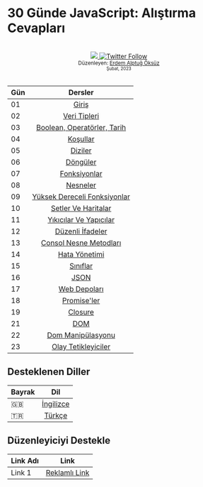 # 30 Günde JavaScript: Alıştırma Cevapları
<br>
<div align="center">
  <a class="header-badge" target="_blank" href="https://www.linkedin.com/in/erdemalptugoksuz/">
    <img src="https://img.shields.io/badge/style--5eba00.svg?label=LinkedIn&logo=linkedin&style=social">
  </a>
  <a class="header-badge" target="_blank" href="https://twitter.com/heyahtuput">
    <img alt="Twitter Follow" src="https://img.shields.io/twitter/follow/Erdem Alptuğ?style=social">
  </a><br>
  <sub>Düzenleyen:
    <a href="https://www.linkedin.com/in/erdemalptugoksuz/" target="_blank">Erdem Alptuğ Öksüz</a><br>
    <small> Şubat, 2023</small>
  </sub>
</div><br>

| Gün   |                                                                       Dersler                                                                              |
| ----- | :---------------------------------------------------------------------------------------------------------------------------------------------------------:|
| 01    |                                                             [Giriş](/Turkish/README.md)                                                                    |
| 02    |                                                             [Veri Tipleri](/Turkish/Day_02/Day_02.md)                                                      |
| 03    |                                                             [Boolean, Operatörler, Tarih](/Turkish/Day_03/Day_03.md)                                       |
| 04    |                                                             [Koşullar](/Turkish/Day_04/Day_04.md)                                                          |
| 05    |                                                             [Diziler](/Turkish/Day_05/Day_05.md)                                                           |
| 06    |                                                             [Döngüler](/Turkish/Day_06/Day_06.md)                                                          |
| 07    |                                                             [Fonksiyonlar](/Turkish/Day_07/Day_07.md)                                                      |
| 08    |                                                             [Nesneler](/Turkish/Day_08/Day_08.md)                                                          |
| 09    |                                                             [Yüksek Dereceli Fonksiyonlar](/Turkish/Day_09/Day_09.md)                                      |
| 10    |                                                             [Setler Ve Haritalar](/Turkish/Day_10/Day_10.md)                                               |
| 11    |                                                             [Yıkıcılar Ve Yapıcılar](/Turkish/Day_11/Day_11.md)                                            |
| 12    |                                                             [Düzenli İfadeler](/Turkish/Day_12/Day_12.md)                                                  |
| 13    |                                                             [Consol Nesne Metodları](/Turkish/Day_13/Day_13.md)                                            |
| 14    |                                                             [Hata Yönetimi](/Turkish/Day_14/Day_14.md)                                                     |
| 15    |                                                             [Sınıflar](/Turkish/Day_15/Day_15.md)                                                          |
| 16    |                                                             [JSON](/Turkish/Day_16/Day_16.md)                                                              |
| 17    |                                                             [Web Depoları](/Turkish/Day_17/Day_17.md)                                                      | 
| 18    |                                                             [Promise'ler](/Turkish/Day_18/Day_18.md)                                                       |
| 19    |                                                             [Closure](/Turkish/Day_19/Day_19.md)                                                           |
| 21    |                                                             [DOM](/Turkish/Day_21/Day_21.md)                                                               |
| 22    |                                                             [Dom Manipülasyonu](/Turkish/Day_22/Day_22.md)                                                 |
| 23    |                                                             [Olay Tetikleyiciler](/Turkish/Day_23/Day_23.md)                                               |

## Desteklenen Diller
| Bayrak |                                                                       Dil                                                                             |
| -----  | :-------------------------------------------------------------------------------------------------------------------------------------------------:   |
| 🇬🇧     |                                                             [İngilizce](/README.md)                                                                    |
| 🇹🇷     |                                                             [Türkçe](/Turkish/README.md)

## Düzenleyiciyi Destekle
| Link Adı |                                                                       Link                                                                        |
| ----- | :-------------------------------------------------------------------------------------------------------------------------------------------------:   |
| Link 1   |                                                           [Reklamlı Link](https://ay.live/lYtYWg)